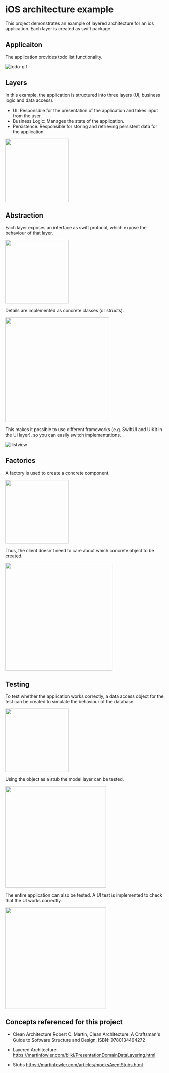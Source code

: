 # iOS architecture example

This project demonstrates an example of layered architecture for an ios application. Each layer is created as swift package.

## Applicaiton

The application provides todo list functionality.

![todo-gif](https://github.com/yyasutakee/ios-todolist-app/assets/11753499/87279491-b740-40dc-9f3b-aed138fdcb5f)


<!-- ![final](https://github.com/yyasutakee/ios-todolist-app/assets/11753499/89c2ce6b-a26b-494b-aa8a-15890067d9e4) -->


<!-- 
# Architecture

This section describes the architecture of the application. -->

## Layers

In this example, the application is structured into three layers (UI, business logic and data access).

* UI: Responsible for the presentation of the application and takes input from the user.
* Business Logic: Manages the state of the application.
* Persistence: Responsible for storing and retrieving persistent data for the application.



<img src="https://github.com/yyasutakee/ios-architecture-example/assets/11753499/d5ff71b8-9c80-41b8-8434-c35d7092c385" width="200" />



## Abstraction

Each layer exposes an interface as swift protocol, which expose the behaviour of that layer.

<img src="https://github.com/yyasutakee/ios-todolist-app/assets/11753499/c6d8cbcd-88ad-406b-9b51-947b24781168" width="200" />

Details are implemented as concrete classes (or structs).

<img src="https://github.com/yyasutakee/ios-todolist-app/assets/11753499/d1120f00-2c24-41bf-ae9e-36b69f0ea0f3" width="330" />

This makes it possible to use different frameworks (e.g. SwiftUI and UIKit in the UI layer), so you can easily switch implementations.

![llistview](https://github.com/yyasutakee/ios-architecture-example/assets/11753499/5090497a-68fd-4eb9-bdef-006c761167ab)


## Factories

A factory is used to create a concrete component.

<img src="https://github.com/yyasutakee/ios-todolist-app/assets/11753499/5c7ce516-0408-46b9-a7ac-e0da187ac98e" width="200" />

Thus, the client doesn't need to care about
which concrete object to be created. 

<img src="https://github.com/yyasutakee/ios-todolist-app/assets/11753499/0e6ee5d6-20b2-4ce7-86cb-c2f47905c99b" width="340" />


## Testing

To test whether the application works correctly, a data access object for the test can be created to simulate the behaviour of the database.

<img src="https://github.com/yyasutakee/ios-todolist-app/assets/11753499/2a10fd86-f6ff-4399-9d8b-7398e52990ae" width="200" />


Using the object as a stub the model layer can be tested.


<img src="https://github.com/yyasutakee/ios-todolist-app/assets/11753499/360ec74a-e770-4a08-9deb-99a0a574c22c" width="320" />


The entire application can also be tested. A UI test is implemented to check that the UI works correctly.

<img src="https://github.com/yyasutakee/ios-todolist-app/assets/11753499/fa4cebe9-b4b5-432a-8d95-7fc452d1c074" width="320" />




## Concepts referenced for this project

* Clean Architecture
Robert C. Martin, Clean Architecture: A Craftsman's Guide to Software Structure and Design, ISBN: 9780134494272

* Layered Architecture https://martinfowler.com/bliki/PresentationDomainDataLayering.html

* Stubs https://martinfowler.com/articles/mocksArentStubs.html






